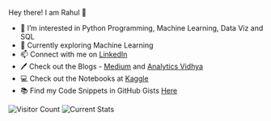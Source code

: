 Hey there! I am Rahul 👋

- 👀 I’m interested in Python Programming, Machine Learning, Data Viz and SQL
- 🌱 Currently exploring Machine Learning 
- 📫 Connect with me on [LinkedIn](https://www.linkedin.com/in/rahul-shah6)
- 🖊  Check out the Blogs - [Medium](https://rahulshah6.medium.com) and [Analytics Vidhya](https://www.analyticsvidhya.com/blog/author/rahul105/)
- 💻 Check out the Notebooks at [Kaggle](https://www.kaggle.com/rahulshah06)
- 📚 Find my Code Snippets in GitHub Gists [Here](https://gist.github.com/Rahuls66)

![Visitor Count](https://komarev.com/ghpvc/?username=Rahuls66)
![Current Stats](https://github-readme-stats.vercel.app/api?username=Rahuls66&show_icons=true)


